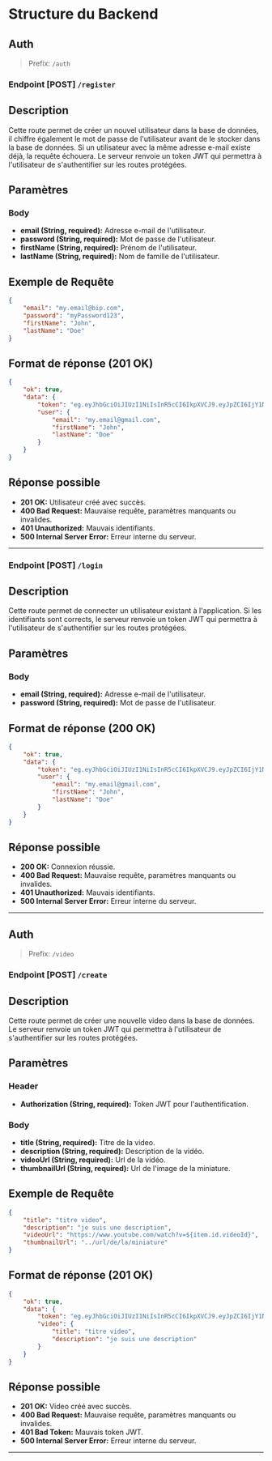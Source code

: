 # Structure du Backend

## Auth

> Prefix: `/auth`

### Endpoint [POST] `/register`

## Description

Cette route permet de créer un nouvel utilisateur dans la base de données, il chiffre également le mot de passe de l'utilisateur avant de le stocker dans la base de données. Si un utilisateur avec la même adresse e-mail existe déjà, la requête échouera.
Le serveur renvoie un token JWT qui permettra à l'utilisateur de s'authentifier sur les routes protégées.

## Paramètres

### Body

- **email (String, required):** Adresse e-mail de l'utilisateur.
- **password (String, required):** Mot de passe de l'utilisateur.
- **firstName (String, required):** Prénom de l'utilisateur.
- **lastName (String, required):** Nom de famille de l'utilisateur.

## Exemple de Requête

```json
{
    "email": "my.email@bip.com",
    "password": "myPassword123",
    "firstName": "John",
    "lastName": "Doe"
}
```

## Format de réponse (201 OK)

```json
{
    "ok": true,
    "data": {
        "token": "eg.eyJhbGciOiJIUzI1NiIsInR5cCI6IkpXVCJ9.eyJpZCI6IjY1NzQzYWNmZWI0NjU3MTU0Yjg1Y2VjMyIsImlhdCI6MTcwMjExNjA0NywiZXhwIjoxNzAyMjAyNDQ3fQ.hQ2Om2eiNVPquH9npiCC9hOUy3hoizsFVt8QACCPolU",
        "user": {
            "email": "my.email@gmail.com",
            "firstName": "John",
            "lastName": "Doe"
        }
    }
}
```

## Réponse possible

- **201 OK:** Utilisateur créé avec succès.
- **400 Bad Request:** Mauvaise requête, paramètres manquants ou invalides.
- **401 Unauthorized:** Mauvais identifiants.
- **500 Internal Server Error:** Erreur interne du serveur.
---

### Endpoint [POST] `/login`

## Description

Cette route permet de connecter un utilisateur existant à l'application. Si les identifiants sont corrects, le serveur renvoie un token JWT qui permettra à l'utilisateur de s'authentifier sur les routes protégées.

## Paramètres

### Body

- **email (String, required):** Adresse e-mail de l'utilisateur.
- **password (String, required):** Mot de passe de l'utilisateur.

## Format de réponse (200 OK)

```json
{
    "ok": true,
    "data": {
        "token": "eg.eyJhbGciOiJIUzI1NiIsInR5cCI6IkpXVCJ9.eyJpZCI6IjY1NzQzYWNmZWI0NjU3MTU0Yjg1Y2VjMyIsImlhdCI6MTcwMjExNjA0NywiZXhwIjoxNzAyMjAyNDQ3fQ.hQ2Om2eiNVPquH9npiCC9hOUy3hoizsFVt8QACCPolU",
        "user": {
            "email": "my.email@gmail.com",
            "firstName": "John",
            "lastName": "Doe"
        }
    }
}
```

## Réponse possible

- **200 OK:** Connexion réussie.
- **400 Bad Request:** Mauvaise requête, paramètres manquants ou invalides.
- **401 Unauthorized:** Mauvais identifiants.
- **500 Internal Server Error:** Erreur interne du serveur.

---

## Auth

> Prefix: `/video`

### Endpoint [POST] `/create`

## Description

Cette route permet de créer une nouvelle video dans la base de données.
Le serveur renvoie un token JWT qui permettra à l'utilisateur de s'authentifier sur les routes protégées.

## Paramètres

### Header

- **Authorization (String, required):** Token JWT pour l'authentification.

### Body

- **title (String, required):** Titre de la video.
- **description (String, required):** Description de la vidéo.
- **videoUrl (String, required):** Url de la vidéo.
- **thumbnailUrl (String, required):** Url de l'image de la miniature.

## Exemple de Requête

```json
{
    "title": "titre video",
    "description": "je suis une description",
    "videoUrl": "https://www.youtube.com/watch?v=${item.id.videoId}",
    "thumbnailUrl": "../url/de/la/miniature"
}
```

## Format de réponse (201 OK)

```json
{
    "ok": true,
    "data": {
        "token": "eg.eyJhbGciOiJIUzI1NiIsInR5cCI6IkpXVCJ9.eyJpZCI6IjY1NzQzYWNmZWI0NjU3MTU0Yjg1Y2VjMyIsImlhdCI6MTcwMjExNjA0NywiZXhwIjoxNzAyMjAyNDQ3fQ.hQ2Om2eiNVPquH9npiCC9hOUy3hoizsFVt8QACCPolU",
        "video": {
            "title": "titre video",
            "description": "je suis une description"
        }
    }
}
```

## Réponse possible

- **201 OK:** Video créé avec succès.
- **400 Bad Request:** Mauvaise requête, paramètres manquants ou invalides.
- **401 Bad Token:** Mauvais token JWT.
- **500 Internal Server Error:** Erreur interne du serveur.
---
